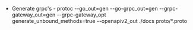 - Generate grpc's - protoc --go_out=gen --go-grpc_out=gen --grpc-gateway_out=gen --grpc-gateway_opt generate_unbound_methods=true --openapiv2_out ./docs proto/*.proto